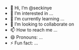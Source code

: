 - 👋 Hi, I’m @seckinye
- 👀 I’m interested in ...
- 🌱 I’m currently learning ...
- 💞️ I’m looking to collaborate on 
- 📫 How to reach me ...
- 😄 Pronouns: ...
- ⚡ Fun fact: ...

<!---
seckinye/seckinye is a ✨ special ✨ repository because its `README.md` (this file) appears on your GitHub profile.
You can click the Preview link to take a look at your changes.
--->
